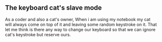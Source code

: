 ## The keyboard cat's slave mode

As a coder and also a cat's owner, When i am using my notebook my cat will always come on top of it and leaving some random keystroke on it. That let me think is there any way to change our keyboard so that we can ignore cat's keystroke but reserve ours.

